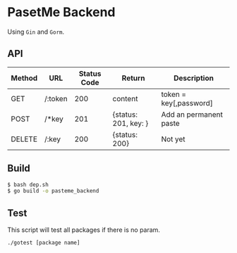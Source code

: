 # PasetMe Backend

Using `Gin` and `Gorm`.

## API

| Method | URL | Status Code | Return | Description |
| --- | --- | --- | --- | --- |
| GET | /:token | 200 | content | token = key[,password] |
| POST | /*key | 201 | {status: 201, key: } | Add an permanent paste |
| DELETE | /:key | 200 | {status: 200} | Not yet |

## Build

```bash
$ bash dep.sh
$ go build -o pasteme_backend
```

## Test

This script will test all packages if there is no param.

```bash
./gotest [package name]
```
